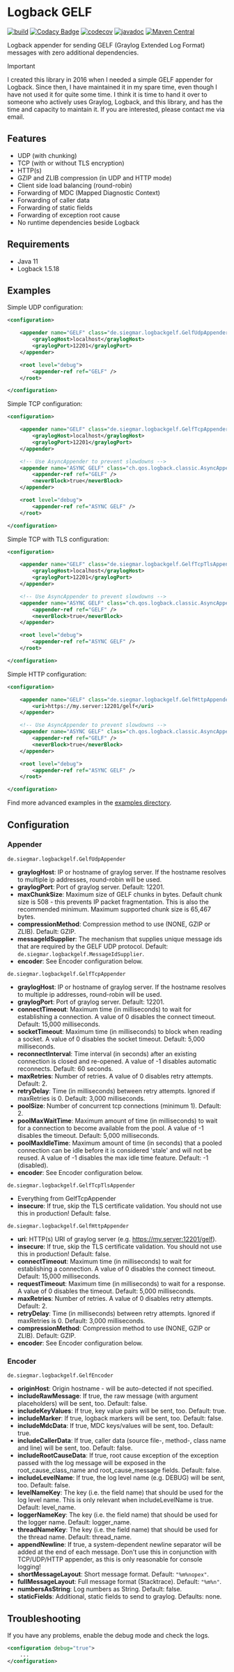 # Logback GELF

[![build](https://github.com/osiegmar/logback-gelf/actions/workflows/build.yml/badge.svg)](https://github.com/osiegmar/logback-gelf/actions/workflows/build.yml)
[![Codacy Badge](https://app.codacy.com/project/badge/Grade/975049eb1352478a89bb6d2e9d43e2be)](https://app.codacy.com/gh/osiegmar/logback-gelf/dashboard?utm_source=gh&utm_medium=referral&utm_content=&utm_campaign=Badge_grade)
[![codecov](https://codecov.io/gh/osiegmar/logback-gelf/graph/badge.svg?token=YfDHBxprtb)](https://codecov.io/gh/osiegmar/logback-gelf)
[![javadoc](https://javadoc.io/badge2/de.siegmar/logback-gelf/javadoc.svg)](https://javadoc.io/doc/de.siegmar/logback-gelf)
[![Maven Central](https://img.shields.io/maven-central/v/de.siegmar/logback-gelf.svg)](https://central.sonatype.com/artifact/de.siegmar/logback-gelf)

Logback appender for sending GELF (Graylog Extended Log Format) messages with zero additional
dependencies.

> [!IMPORTANT]
> I created this library in 2016 when I needed a simple GELF appender for Logback.
> Since then, I have maintained it in my spare time, even though I have not used it for quite some time.
> I think it is time to hand it over to someone who actively uses Graylog, Logback, and this library, and has the
> time and capacity to maintain it.
> If you are interested, please contact me via email.

## Features

- UDP (with chunking)
- TCP (with or without TLS encryption)
- HTTP(s)
- GZIP and ZLIB compression (in UDP and HTTP mode)
- Client side load balancing (round-robin)
- Forwarding of MDC (Mapped Diagnostic Context)
- Forwarding of caller data
- Forwarding of static fields
- Forwarding of exception root cause
- No runtime dependencies beside Logback

## Requirements

- Java 11
- Logback 1.5.18

## Examples

Simple UDP configuration:

```xml
<configuration>

    <appender name="GELF" class="de.siegmar.logbackgelf.GelfUdpAppender">
        <graylogHost>localhost</graylogHost>
        <graylogPort>12201</graylogPort>
    </appender>

    <root level="debug">
        <appender-ref ref="GELF" />
    </root>

</configuration>
```

Simple TCP configuration:

```xml
<configuration>

    <appender name="GELF" class="de.siegmar.logbackgelf.GelfTcpAppender">
        <graylogHost>localhost</graylogHost>
        <graylogPort>12201</graylogPort>
    </appender>

    <!-- Use AsyncAppender to prevent slowdowns -->
    <appender name="ASYNC GELF" class="ch.qos.logback.classic.AsyncAppender">
        <appender-ref ref="GELF" />
        <neverBlock>true</neverBlock>
    </appender>

    <root level="debug">
        <appender-ref ref="ASYNC GELF" />
    </root>

</configuration>
```

Simple TCP with TLS configuration:

```xml
<configuration>

    <appender name="GELF" class="de.siegmar.logbackgelf.GelfTcpTlsAppender">
        <graylogHost>localhost</graylogHost>
        <graylogPort>12201</graylogPort>
    </appender>

    <!-- Use AsyncAppender to prevent slowdowns -->
    <appender name="ASYNC GELF" class="ch.qos.logback.classic.AsyncAppender">
        <appender-ref ref="GELF" />
        <neverBlock>true</neverBlock>
    </appender>

    <root level="debug">
        <appender-ref ref="ASYNC GELF" />
    </root>

</configuration>
```

Simple HTTP configuration:

```xml
<configuration>

    <appender name="GELF" class="de.siegmar.logbackgelf.GelfHttpAppender">
        <uri>https://my.server:12201/gelf</uri>
    </appender>

    <!-- Use AsyncAppender to prevent slowdowns -->
    <appender name="ASYNC GELF" class="ch.qos.logback.classic.AsyncAppender">
        <appender-ref ref="GELF" />
        <neverBlock>true</neverBlock>
    </appender>

    <root level="debug">
        <appender-ref ref="ASYNC GELF" />
    </root>

</configuration>
```

Find more advanced examples in the [examples directory](examples).

## Configuration

### Appender

`de.siegmar.logbackgelf.GelfUdpAppender`

* **graylogHost**: IP or hostname of graylog server.
  If the hostname resolves to multiple ip addresses, round-robin will be used.
* **graylogPort**: Port of graylog server. Default: 12201.
* **maxChunkSize**: Maximum size of GELF chunks in bytes. Default chunk size is 508 - this prevents
  IP packet fragmentation. This is also the recommended minimum.
  Maximum supported chunk size is 65,467 bytes.
* **compressionMethod**: Compression method to use (NONE, GZIP or ZLIB). Default: GZIP.
* **messageIdSupplier**: The mechanism that supplies unique message ids that are required by the
  GELF UDP protocol. Default: `de.siegmar.logbackgelf.MessageIdSupplier`.
* **encoder**: See Encoder configuration below.

`de.siegmar.logbackgelf.GelfTcpAppender`

* **graylogHost**: IP or hostname of graylog server.
  If the hostname resolves to multiple ip addresses, round-robin will be used.
* **graylogPort**: Port of graylog server. Default: 12201.
* **connectTimeout**: Maximum time (in milliseconds) to wait for establishing a connection. A value
  of 0 disables the connect timeout. Default: 15,000 milliseconds.
* **socketTimeout**: Maximum time (in milliseconds) to block when reading a socket. A value of 0 disables
  the socket timeout. Default: 5,000 milliseconds.
* **reconnectInterval**: Time interval (in seconds) after an existing connection is closed and
  re-opened. A value of -1 disables automatic reconnects. Default: 60 seconds.
* **maxRetries**: Number of retries. A value of 0 disables retry attempts. Default: 2.
* **retryDelay**: Time (in milliseconds) between retry attempts. Ignored if maxRetries is 0.
  Default: 3,000 milliseconds.
* **poolSize**: Number of concurrent tcp connections (minimum 1). Default: 2.
* **poolMaxWaitTime**: Maximum amount of time (in milliseconds) to wait for a connection to become
  available from the pool. A value of -1 disables the timeout. Default: 5,000 milliseconds.
* **poolMaxIdleTime**: Maximum amount of time (in seconds) that a pooled connection can be idle
  before it is considered 'stale' and will not be reused. A value of -1 disables the max idle time
  feature. Default: -1 (disabled).
* **encoder**: See Encoder configuration below.

`de.siegmar.logbackgelf.GelfTcpTlsAppender`

* Everything from GelfTcpAppender
* **insecure**: If true, skip the TLS certificate validation.
  You should not use this in production! Default: false.

`de.siegmar.logbackgelf.GelfHttpAppender`

* **uri**: HTTP(s) URI of graylog server (e.g. https://my.server:12201/gelf).
* **insecure**: If true, skip the TLS certificate validation.
  You should not use this in production! Default: false.
* **connectTimeout**: Maximum time (in milliseconds) to wait for establishing a connection. A value
  of 0 disables the connect timeout. Default: 15,000 milliseconds.
* **requestTimeout**: Maximum time (in milliseconds) to wait for a response. A value of 0 disables the timeout.
  Default: 5,000 milliseconds.
* **maxRetries**: Number of retries. A value of 0 disables retry attempts. Default: 2.
* **retryDelay**: Time (in milliseconds) between retry attempts. Ignored if maxRetries is 0.
  Default: 3,000 milliseconds.
* **compressionMethod**: Compression method to use (NONE, GZIP or ZLIB). Default: GZIP.
* **encoder**: See Encoder configuration below.

### Encoder

`de.siegmar.logbackgelf.GelfEncoder`

* **originHost**: Origin hostname - will be auto-detected if not specified.
* **includeRawMessage**: If true, the raw message (with argument placeholders) will be sent, too.
  Default: false.
* **includeKeyValues**: If true, key value pairs will be sent, too. Default: true.
* **includeMarker**: If true, logback markers will be sent, too. Default: false.
* **includeMdcData**: If true, MDC keys/values will be sent, too. Default: true.
* **includeCallerData**: If true, caller data (source file-, method-, class name and line) will be
  sent, too. Default: false.
* **includeRootCauseData**: If true, root cause exception of the exception passed with the log
   message will be exposed in the root_cause_class_name and root_cause_message fields.
   Default: false.
* **includeLevelName**: If true, the log level name (e.g. DEBUG) will be sent, too. Default: false.
* **levelNameKey**: The key (i.e. the field name) that should be used for the log level name. 
  This is only relevant when includeLevelName is true. Default: level_name.
* **loggerNameKey**: The key (i.e. the field name) that should be used for the logger name. 
  Default: logger_name.
* **threadNameKey**: The key (i.e. the field name) that should be used for the thread name. 
  Default: thread_name.
* **appendNewline**: If true, a system-dependent newline separator will be added at the end of each message.
  Don't use this in conjunction with TCP/UDP/HTTP appender, as this is only reasonable for
  console logging!
* **shortMessageLayout**: Short message format. Default: `"%m%nopex"`.
* **fullMessageLayout**: Full message format (Stacktrace). Default: `"%m%n"`.
* **numbersAsString**: Log numbers as String. Default: false.
* **staticFields**: Additional, static fields to send to graylog. Defaults: none.

## Troubleshooting

If you have any problems, enable the debug mode and check the logs.

```xml
<configuration debug="true">
    ...
</configuration>
```
